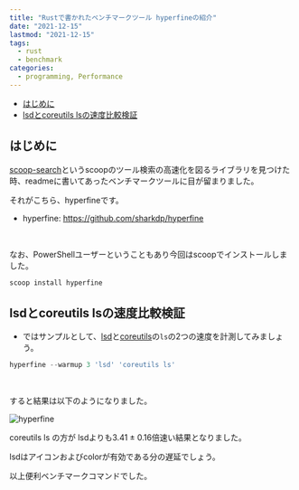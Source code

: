 ```yaml
---
title: "Rustで書かれたベンチマークツール hyperfineの紹介"
date: "2021-12-15"
lastmod: "2021-12-15"
tags:
  - rust
  - benchmark
categories:
  - programming, Performance
---
```


- [はじめに](#はじめに)
- [lsdとcoreutils lsの速度比較検証](#lsdとcoreutils-lsの速度比較検証)

## はじめに

[scoop-search](https://github.com/shilangyu/scoop-search)というscoopのツール検索の高速化を図るライブラリを見つけた時、readmeに書いてあったベンチマークツールに目が留まりました。

それがこちら、hyperfineです。

- hyperfine: <https://github.com/sharkdp/hyperfine>

<br/>

なお、PowerShellユーザーということもあり今回はscoopでインストールしました。

```powerShell
scoop install hyperfine
```

## lsdとcoreutils lsの速度比較検証

- ではサンプルとして、[lsd](https://github.com/Peltoche/lsd)と[coreutils](https://github.com/uutils/coreutils)の`ls`の2つの速度を計測してみましょう。

```powerShell
hyperfine --warmup 3 'lsd' 'coreutils ls'
```

<br/>

すると結果は以下のようになりました。

![hyperfine](/images/programming/rust/hyperfine.webp)

coreutils ls の方が lsdよりも3.41 ± 0.16倍速い結果となりました。

lsdはアイコンおよびcolorが有効である分の遅延でしょう。

以上便利ベンチマークコマンドでした。
